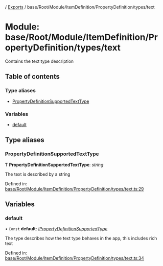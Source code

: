 [](../README.md) / [Exports](../modules.md) / base/Root/Module/ItemDefinition/PropertyDefinition/types/text

# Module: base/Root/Module/ItemDefinition/PropertyDefinition/types/text

Contains the text type description

## Table of contents

### Type aliases

- [PropertyDefinitionSupportedTextType](base_root_module_itemdefinition_propertydefinition_types_text.md#propertydefinitionsupportedtexttype)

### Variables

- [default](base_root_module_itemdefinition_propertydefinition_types_text.md#default)

## Type aliases

### PropertyDefinitionSupportedTextType

Ƭ **PropertyDefinitionSupportedTextType**: *string*

The text is described by a string

Defined in: [base/Root/Module/ItemDefinition/PropertyDefinition/types/text.ts:29](https://github.com/onzag/itemize/blob/11a98dec/base/Root/Module/ItemDefinition/PropertyDefinition/types/text.ts#L29)

## Variables

### default

• `Const` **default**: [*IPropertyDefinitionSupportedType*](../interfaces/base_root_module_itemdefinition_propertydefinition_types.ipropertydefinitionsupportedtype.md)

The type describes how the text type behaves in the app, this includes rich text

Defined in: [base/Root/Module/ItemDefinition/PropertyDefinition/types/text.ts:34](https://github.com/onzag/itemize/blob/11a98dec/base/Root/Module/ItemDefinition/PropertyDefinition/types/text.ts#L34)
